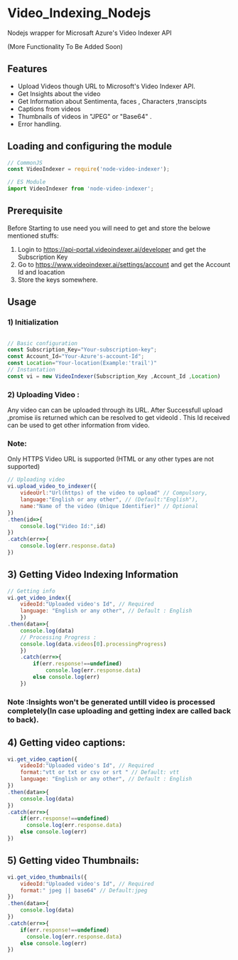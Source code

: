 # Video_Indexing_Nodejs 
Nodejs wrapper for Microsaft Azure's Video Indexer API
 
(More Functionality To Be Added Soon)
## Features

- Upload Videos though URL to Microsoft's Video Indexer API.
- Get Insights about the video
- Get Information about Sentimenta, faces , Characters ,transcipts
- Captions from videos
- Thumbnails of videos in "JPEG" or "Base64" .
- Error handling.

## Loading and configuring the module

```js
// CommonJS
const VideoIndexer = require('node-video-indexer');

// ES Module
import VideoIndexer from 'node-video-indexer';
```
## Prerequisite
Before Starting to use need you will need to get and store the belowe mentioned stuffs:
1) Login to  https://api-portal.videoindexer.ai/developer and get the  Subscription Key
2) Go to https://www.videoindexer.ai/settings/account and get the Account Id and loacation
3) Store the keys somewhere.

## Usage
### 1) Initialization
```js

// Basic configuration
const Subscription_Key="Your-subscription-key";
const Account_Id="Your-Azure's-account-Id";
const Location="Your-location(Example:'trail')"
// Instantation
const vi = new VideoIndexer(Subscription_Key ,Account_Id ,Location)
```
### 2) Uploading Video :
Any video can can be uploaded through its URL. After Successfull upload ,promise iis returned which can be resolved to get videoId . This Id received can be used to get other information from video.
### Note: 
Only HTTPS Video URL is supported (HTML or any other types are not supported)

```js
// Uploading video
vi.upload_video_to_indexer({
    videoUrl:"Url(https) of the video to upload" // Compulsory,
    language:"English or any other", // (Default:"English"),
    name:"Name of the video (Unique Identifier)" // Optional
})
.then(id=>{
    console.log("Video Id:",id)
})
.catch(err=>{
    console.log(err.response.data)
})

```
## 3) Getting Video Indexing Information
```js
// Getting info
vi.get_video_index({
    videoId:"Uploaded video's Id", // Required
    language: "English or any other", // Default : English
    })
.then(data=>{
    console.log(data)
    // Processing Progress :
    console.log(data.videos[0].processingProgress)
    })
    .catch(err=>{
        if(err.response!==undefined)
            console.log(err.response.data)
        else console.log(err)
    })
```
### Note :Insights won't be generated untill video is processed completely(In case uploading and getting index are called back to back).

## 4) Getting video captions:
```js
vi.get_video_caption({
    videoId:"Uploaded video's Id", // Required
    format:"vtt or txt or csv or srt " // Default: vtt
    language: "English or any other", // Default : English
})
.then(data=>{
    console.log(data)
})
.catch(err=>{
    if(err.response!==undefined)
      console.log(err.response.data)
    else console.log(err)
})
```

## 5) Getting video Thumbnails:
```js
vi.get_video_thumbnails({
    videoId:"Uploaded video's Id", // Required
    format:" jpeg || base64" // Default:jpeg
})
.then(data=>{
    console.log(data)
})
.catch(err=>{
    if(err.response!==undefined)
      console.log(err.response.data)
    else console.log(err)
})
```